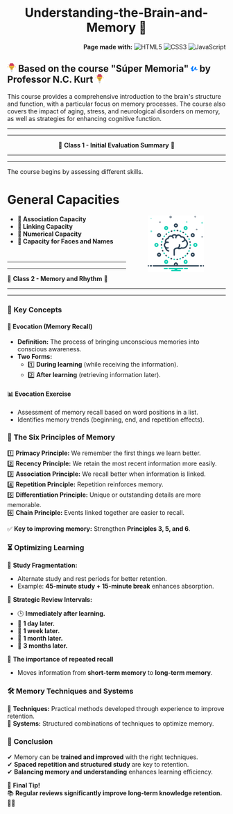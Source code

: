 
<h1 align="center">Understanding-the-Brain-and-Memory 💭</h1>

<div align="right">
<strong>Page made with:</strong>  
<img src="https://img.shields.io/badge/html5-%23E34F26.svg?style=for-the-badge&logo=html5&logoColor=white" alt="HTML5" width="7%">
<img src="https://img.shields.io/badge/css3-%231572B6.svg?style=for-the-badge&logo=css3&logoColor=white" alt="CSS3" width="6%">
<img src="https://img.shields.io/badge/javascript-%23323330.svg?style=for-the-badge&logo=javascript&logoColor=%23F7DF1E" alt="JavaScript" width="10%">
</div>


## <a href="https://www.udemy.com/user/nckurt/"><img src="brain.svg" alt="brain" width="4%"></a> Based on the course "Súper Memoria" <a href="https://www.udemy.com/user/nckurt/"><img src="udemy.svg" alt="brain" width="3%"></a> by Professor N.C. Kurt <a href="https://www.udemy.com/user/nckurt/"><img src="brain.svg" alt="brain" width="4%"></a>
This course provides a comprehensive introduction to the brain's structure and function, with a particular focus on memory processes. The course also covers the impact of aging, stress, and neurological disorders on memory, as well as strategies for enhancing cognitive function.

---
---

<div align="center">

📌 **Class 1 - Initial Evaluation Summary** 🧠

</div>

---
---

The course begins by assessing different skills.

# General Capacities

<img align="right" width="130px" alt="Brain" hspace="50" src="brain (1).svg" />

- **🧩 Association Capacity**  
- **🔗 Linking Capacity**  
- **🔢 Numerical Capacity**  
- **👥 Capacity for Faces and Names**

#

---
---

📌 **Class 2 - Memory and Rhythm** 🧠

---
---

### 🔎 **Key Concepts**

#### 🧠 **Evocation (Memory Recall)**
- **Definition:** The process of bringing unconscious memories into conscious awareness.
- **Two Forms:**
  - 1️⃣ **During learning** (while receiving the information).  
  - 2️⃣ **After learning** (retrieving information later).

#### 📊 **Evocation Exercise**
- Assessment of memory recall based on word positions in a list.
- Identifies memory trends (beginning, end, and repetition effects).

### 📖 **The Six Principles of Memory**  

1️⃣ **Primacy Principle:** We remember the first things we learn better.  
2️⃣ **Recency Principle:** We retain the most recent information more easily.  
3️⃣ **Association Principle:** We recall better when information is linked.  
4️⃣ **Repetition Principle:** Repetition reinforces memory.  
5️⃣ **Differentiation Principle:** Unique or outstanding details are more memorable.  
6️⃣ **Chain Principle:** Events linked together are easier to recall.  

✅ **Key to improving memory:** Strengthen **Principles 3, 5, and 6**.

### ⏳ **Optimizing Learning**  

🔹 **Study Fragmentation:**  
   - Alternate study and rest periods for better retention.  
   - Example: **45-minute study + 15-minute break** enhances absorption.  

🔹 **Strategic Review Intervals:**  
   - 🕒 **Immediately after learning.**  
   - 📅 **1 day later.**  
   - 📅 **1 week later.**  
   - 📅 **1 month later.**  
   - 📅 **3 months later.**  

🔹 **The importance of repeated recall**  
   - Moves information from **short-term memory** to **long-term memory**.


### 🛠 **Memory Techniques and Systems**  

🔹 **Techniques:** Practical methods developed through experience to improve retention.  
🔹 **Systems:** Structured combinations of techniques to optimize memory.  


### 🎯 **Conclusion**  
✔ Memory can be **trained and improved** with the right techniques.  
✔ **Spaced repetition and structured study** are key to retention.  
✔ **Balancing memory and understanding** enhances learning efficiency.  


📢 **Final Tip!**  
📚 **Regular reviews significantly improve long-term knowledge retention.** 🔄✨

